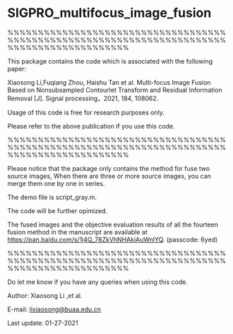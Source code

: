 # SIGPRO_multifocus_image_fusion
%%%%%%%%%%%%%%%%%%%%%%%%%%%%%%%%%%%%%%%%%%%%%%%%%%%%%%%%%%%%%%%%%%%%%%%%%%%%%%%%%%%%%%%%%%%%

This package contains the code which is associated with the following paper:

Xiaosong Li,Fuqiang Zhou, Haishu Tan et al. Multi-focus Image Fusion Based on Nonsubsampled Contourlet Transform and Residual Information Removal [J]. Signal processing，2021, 184, 108062. 

Usage of this code is free for research purposes only. 

Please refer to the above publication if you use this code.

%%%%%%%%%%%%%%%%%%%%%%%%%%%%%%%%%%%%%%%%%%%%%%%%%%%%%%%%%%%%%%%%%%%%%%%%%%%%%%%%%%%%%%%%%%%%

Please notice that the package only contains the method for fuse two source images, When there are three or more source images, you can merge them one by one in series.  

The demo file is script_gray.m. 

The code will be further opimized.  

The fused images and the objective evaluation results of all the fourteen fusion method in the manuscript are available at https://pan.baidu.com/s/1j4Q_78ZkVhNHAkiAuWnlYQ. (passcode: 6yed)

%%%%%%%%%%%%%%%%%%%%%%%%%%%%%%%%%%%%%%%%%%%%%%%%%%%%%%%%%%%%%%%%%%%%%%%%%%%%%%%%%%%%%%%%%%%%

Do let me know if you have any queries when using this code.


Author: Xiaosong  Li ,et al.   
                                                         
E-mail: lixiaosong@buaa.edu.cn

Last update: 01-27-2021
